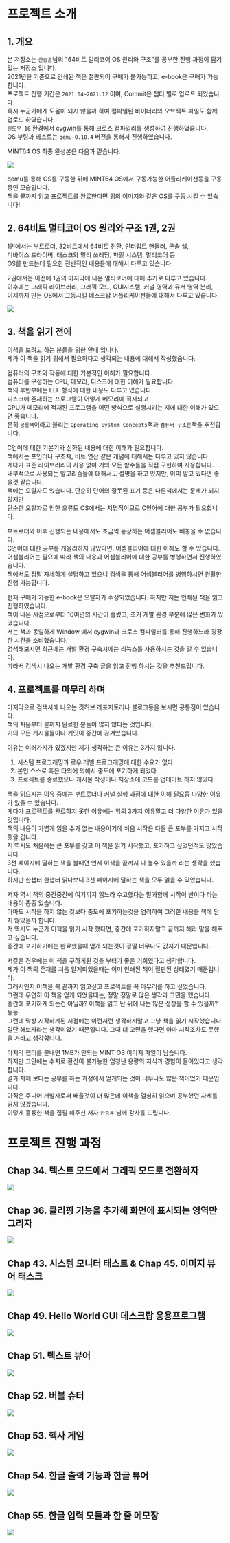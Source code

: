 # 프로젝트 소개

## 1. 개요

본 저장소는 `한승훈`님의 "64비트 멀티코어 OS 원리와 구조"를 공부한 진행 과정이 담겨있는 저장소 입니다.  
2021년을 기준으로 인쇄된 책은 절판되어 구매가 불가능하고, e-book은 구매가 가능합니다.  
프로젝트 진행 기간은 `2021.04~2021.12` 이며, Commit은 챕터 별로 업로드 되었습니다.  
혹시 누군가에게 도움이 되지 않을까 하여 컴파일된 바이너리와 오브젝트 파일도 함께 업로드 하였습니다.  
`윈도우 10` 환경에서 cygwin를 통해 크로스 컴파일러를 생성하여 진행하였습니다.  
OS 부팅과 테스트는 `qemu-0.10.4` 버전을 통해서 진행하였습니다.  

MINT64 OS 최종 완성본은 다음과 같습니다.  

<img src="./images/mintos 64 image 10.PNG" >  

qemu를 통해 OS를 구동한 뒤에 MINT64 OS에서 구동가능한 어플리케이션등을 구동 중인 모습입니다.  
책을 끝까지 읽고 프로젝트를 완료한다면 위의 이미지와 같은 OS를 구동 시킬 수 있습니다!

## 2. 64비트 멀티코어 OS 원리와 구조 1권, 2권

1권에서는 부트로더, 32비트에서 64비트 전환, 인터럽트 핸들러, 콘솔 쉘,  
디바이스 드라이버, 태스크와 멀티 쓰레딩, 파일 시스템, 멀티코어 등  
OS를 만드는데 필요한 전반적인 내용들에 대해서 다루고 있습니다.  

2권에서는 이전에 1권의 마지막에 나온 멀티코어에 대해 추가로 다루고 있습니다.  
이후에는 그래픽 라이브러리, 그래픽 모드,  GUI시스템, 커널 영역과 유저 영역 분리,  
이제까지 만든 OS에서 그동시킬 데스크탑 어플리케이션들에 대해서 다루고 있습니다.  

<img src="./images/mintos 64 book image.jpg" >  

## 3. 책을 읽기 전에

이책을 보려고 하는 분들을 위한 안내 입니다.  
제가 이 책을 읽기 위해서 필요하다고 생각되는 내용에 대해서 작성했습니다.  

컴퓨터의 구조와 작동에 대한 기본적인 이해가 필요합니다.  
컴퓨터를 구성하는 CPU, 메모리, 디스크에 대한 이해가 필요합니다.  
책의 후반부에는 ELF 형식에 대한 내용도 다루고 있습니다.  
디스크에 존재하는 프로그램이 어떻게 메모리에 적재되고  
CPU가 메모리에 적재된 프로그램을 어떤 방식으로 실행시키는 지에 대한 이해가 있으면 좋습니다.  
흔히 `공룡책`이라고 불리는 `Operating System Concepts`책과 `컴퓨터 구조론`책을 추천합니다.  

C언어에 대한 기본기와 심화된 내용에 대한 이해가 필요합니다.  
책에서는 포인터나 구조체, 비트 연산 같은 개념에 대해서는 다루고 있지 않습니다.  
게다가 표준 라이브러리의 사용 없이 거의 모든 함수들을 직접 구현하여 사용합니다.  
내부적으로 사용되는 알고리즘들에 대해서도 설명을 하고 있지만, 이미 알고 있다면 좋을것 같습니다.  
책에는 오탈자도 있습니다. 단순히 단어의 잘못된 표기 등은 다른책에서는 문제가 되지 않지만  
단순한 오탈자로 인한 오류도 OS에서는 치명적이므로 C언어에 대한 공부가 필요합니다.  

부트로더와 이후 진행되는 내용에서도 조금씩 등장하는 어셈블리어도 빼놓을 수 없습니다.  
C언어에 대한 공부를 게을리하지 않았다면, 어셈블리어에 대한 이해도 할 수 있습니다.  
어셈블리어는 필요에 따라 책의 내용과 어셈블리어에 대한 공부를 병행하면서 진행하였습니다.  
책에서도 정말 자세하게 설명하고 있으니 검색을 통해 어셈블리어를 병행하시면 원활한 진행 가능합니다.  

현재 구매가 가능한 e-book은 오탈자가 수정되었습니다. 하지만 저는 인쇄된 책을 읽고 진행하였습니다.  
책이 나온 시점으로부터 10여년의 시간이 흘렀고, 초기 개발 환경 부분에 많은 변화가 있었습니다.  
저는 책과 동일하게 Window 에서 cygwin과 크로스 컴파일러를 통해 진행하느라 굉장한 시간을 소비했습니다.  
검색해보시면 최근에는 개발 환경 구축시에는 리눅스를 사용하시는 것을 알 수 있습니다.  
따라서 검색시 나오는 개발 환경 구축 글을 읽고 진행 하시는 것을 추천드립니다.  

## 4. 프로젝트를 마무리 하며

마지막으로 검색시에 나오는 깃허브 레포지토리나 블로그등을 보시면 공통점이 있습니다.  
책의 처음부터 끝까지 완료한 분들이 많지 않다는 것입니다.  
거의 모든 게시물들이나 커밋이 중간에 끊겨있습니다.  

이유는 여러가지가 있겠지만 제가 생각하는 큰 이유는 3가지 입니다.  
1. 시스템 프로그래밍과 로우 레벨 프로그래밍에 대한 수요가 없다.  
2. 본인 스스로 혹은 타의에 의해서 중도에 포기하게 되었다.  
3. 프로젝트를 종료했으나 게시물 작성이나 저장소에 코드를 업데이트 하지 않았다.  

책을 읽으시는 이유 중에는 부트로더나 커널 실행 과정에 대한 이해 필요등 다양한 이유가 있을 수 있습니다.  
게다가 프로젝트를 완료하지 못한 이유에는 위의 3가지 이유말고 더 다양한 이유가 있을 것입니다.  
책의 내용이 가볍게 읽을 수가 없는 내용이기에 처음 시작은 다들 큰 포부를 가지고 시작했을 겁니다.  
저 역시도 처음에는 큰 포부를 갖고 이 책을 읽기 시작했고, 포기하고 싶었던적도 많았습니다.  
3천 페이지에 달하는 책을 볼때면 언제 이책을 끝까지 다 볼수 있을까 라는 생각을 했습니다.  
하지만 한챕터 한챕터 읽다보니 3천 페이지에 달하는 책을 모두 읽을 수 있었습니다.  

저자 역시 책의 중간중간에 여기끼지 읽느라 수고했다는 말과함께 시작이 반이다 라는 내용이 종종 있습니다.  
아마도 시작을 하지 않는 것보다 중도에 포기하는것을 염려하여 그러한 내용을 책에 담지 않았을까 합니다.  
저 역시도 누군가 이책을 읽기 시작 했다면, 중간에 포기하지말고 끝까지 해라 말을 해주고 싶습니다.  
중간에 포기하기에는 완료했을때 얻게 되는것이 정말 너무나도 값지기 때문입니다.  

저같은 경우에는 이 책을 구하게된 것을 부터가 좋은 기회였다고 생각합니다.  
제가 이 책의 존재를 처음 알게되었을때는 이미 인쇄된 책이 절판된 상태였기 때문입니다.  
그래서인지 이책을 꼭 끝까지 읽고싶고 프로젝트를 꼭 마무리를 하고 싶었습니다.  
그런데 우연히 이 책을 얻게 되었을때는, 정말 정말로 많은 생각과 고민을 했습니다.  
중간에 포기하게 되는건 아닐까? 이책을 읽고 난 뒤에 나는 많은 성장을 할 수 있을까? 등등  
그런데 막상 시작하게된 시점에는 이런저런 생각하지말고 그냥 책을 읽기 시작했습니다.  
일단 해보자라는 생각이었기 때문입니다. 그때 더 고민을 했다면 아마 시작조차도 못했을 거라고 생각합니다.  

마지막 챕터를 끝내면 1MB가 안되는 MINT OS 이미지 파일이 남습니다.  
하지만 그안에는 수치로 환산이 불가능한 엄청난 용량의 지식과 경험이 들어있다고 생각합니다.  
결과 자체 보다는 공부를 하는 과정에서 얻게되는 것이 너무나도 많은 책이었기 때문입니다.  
아직은 주니어 개발자로써 배울것이 더 많은데 이책을 열심히 읽으며 공부했던 자세를 읽지 않겠습니다.  
이렇게 훌륭한 책을 집필 해주신 저자 `한승훈` 님께 감사를 드립니다.  

# 프로젝트 진행 과정
## Chap 34. 텍스트 모드에서 그래픽 모드로 전환하자
<img src="./images/mintos 64 image 1.PNG" >  

## Chap 36. 클리핑 기능을 추가해 화면에 표시되는 영역만 그리자
<img src="./images/mintos 64 image 2.PNG" >  

## Chap 43. 시스템 모니터 태스트 & Chap 45. 이미지 뷰어 태스크
<img src="./images/mintos 64 image 3.PNG" >  

## Chap 49. Hello World GUI 데스크탑 응용프로그램
<img src="./images/mintos 64 image 4.PNG" >  

## Chap 51. 텍스트 뷰어
<img src="./images/mintos 64 image 5.PNG" >  

## Chap 52. 버블 슈터
<img src="./images/mintos 64 image 6.PNG" >  

## Chap 53. 헥사 게임
<img src="./images/mintos 64 image 7.PNG" >  

## Chap 54. 한글 출력 기능과 한글 뷰어
<img src="./images/mintos 64 image 8.PNG" >  

## Chap 55. 한글 입력 모듈과 한 줄 메모장
<img src="./images/mintos 64 image 9.PNG" >  
